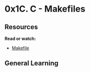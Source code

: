 # 0x1C. C - Makefiles

## Resources

**Read or watch:**

* [Makefile](https://www.google.com/search?q=makefile)

## General Learning
